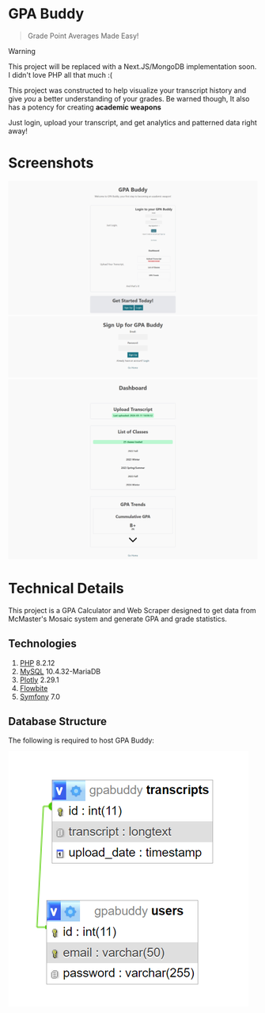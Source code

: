 # GPA Buddy

> Grade Point Averages Made Easy!

> [!WARNING]  
> This project will be replaced with a Next.JS/MongoDB implementation soon. I didn't love PHP all that much :(

This project was constructed to help visualize your transcript history and give _you_ a better understanding of your grades.
Be warned though, It also has a potency for creating **academic weapons**

Just login, upload your transcript, and get analytics and patterned data right away!

# Screenshots

![Website Homepage](images/homepage.png)
![Signup Page](images/signup.png)
![Dashboard Page](images/dashboard.png)

# Technical Details

This project is a GPA Calculator and Web Scraper designed to get data from McMaster's Mosaic system and generate GPA and grade statistics.

## Technologies

1. [PHP](https://www.php.net/) 8.2.12
2. [MySQL](https://www.mysql.com/) 10.4.32-MariaDB
3. [Plotly](https://plotly.com/javascript/) 2.29.1
4. [Flowbite](https://flowbite.com/icons/)
5. [Symfony](https://symfony.com/) 7.0

## Database Structure

The following is required to host GPA Buddy:

![Database Structure for GPA Buddy](images/dbstructure.png)
